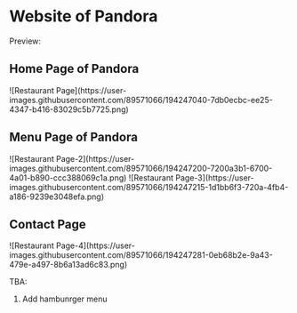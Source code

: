 # Website of Pandora

Preview:
<h2>Home Page of Pandora</h2>
![Restaurant Page](https://user-images.githubusercontent.com/89571066/194247040-7db0ecbc-ee25-4347-b416-83029c5b7725.png)
<h2>Menu Page of Pandora</h2>
![Restaurant Page-2](https://user-images.githubusercontent.com/89571066/194247200-7200a3b1-6700-4a01-b890-ccc388069c1a.png)
![Restaurant Page-3](https://user-images.githubusercontent.com/89571066/194247215-1d1bb6f3-720a-4fb4-a186-9239e3048efa.png)
<h2>Contact Page</h2>
![Restaurant Page-4](https://user-images.githubusercontent.com/89571066/194247281-0eb68b2e-9a43-479e-a497-8b6a13ad6c83.png)

TBA:
1. Add hambunrger menu

